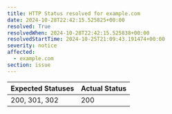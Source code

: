 ```yaml
---
title: HTTP Status resolved for example.com
date: 2024-10-28T22:42:15.525825+00:00
resolved: True
resolvedWhen: 2024-10-28T22:42:15.525838+00:00
resolvedStartTime: 2024-10-25T21:09:43.191474+00:00
severity: notice
affected:
  - example.com
section: issue
---
```


| Expected Statuses | Actual Status  |
|-------------------|----------------|
| 200, 301, 302 | 200 |
